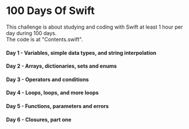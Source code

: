 # 100 Days Of Swift
This challenge is about studying and coding with Swift at least 1 hour per day during 100 days.<br>
The code is at "Contents.swift".

#### Day 1 - Variables, simple data types, and string interpolation

#### Day 2 - Arrays, dictionaries, sets and enums

#### Day 3 - Operators and conditions

#### Day 4 - Loops, loops, and more loops

#### Day 5 - Functions, parameters and errors

#### Day 6 - Closures, part one
